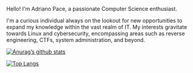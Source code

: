 Hello! I'm Adriano Pace, a passionate Computer Science enthusiast.

I'm a curious individual always on the lookout for new opportunities to expand my knowledge within the vast realm of IT. My interests gravitate towards Linux and cybersecurity, encompassing areas such as reverse engineering, CTFs, system administration, and beyond.


[![Anurag’s github stats](https://github-readme-stats.vercel.app/api?username=Adrianorieti)](https://github.com/Adrianorieti)

[![Top Langs](https://github-readme-stats.vercel.app/api/top-langs/?username=Adrianorieti&layout=compact)](https://github.com/Adrianorieti)

